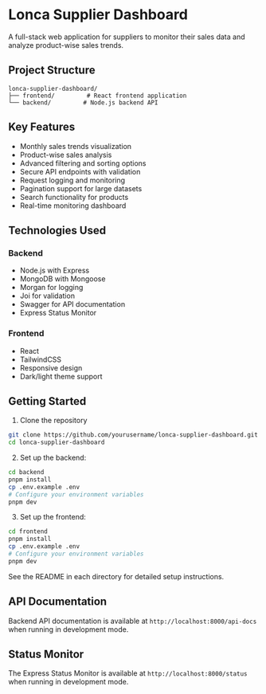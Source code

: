 # Lonca Supplier Dashboard

A full-stack web application for suppliers to monitor their sales data and analyze product-wise sales trends.

## Project Structure

```
lonca-supplier-dashboard/
├── frontend/         # React frontend application
└── backend/         # Node.js backend API
```

## Key Features

- Monthly sales trends visualization
- Product-wise sales analysis
- Advanced filtering and sorting options
- Secure API endpoints with validation
- Request logging and monitoring
- Pagination support for large datasets
- Search functionality for products
- Real-time monitoring dashboard

## Technologies Used

### Backend
- Node.js with Express
- MongoDB with Mongoose
- Morgan for logging
- Joi for validation
- Swagger for API documentation
- Express Status Monitor

### Frontend
- React 
- TailwindCSS
- Responsive design
- Dark/light theme support

## Getting Started

1. Clone the repository
```bash
git clone https://github.com/yourusername/lonca-supplier-dashboard.git
cd lonca-supplier-dashboard
```

2. Set up the backend:
```bash
cd backend
pnpm install
cp .env.example .env
# Configure your environment variables
pnpm dev
```

3. Set up the frontend:
```bash
cd frontend
pnpm install
cp .env.example .env
# Configure your environment variables
pnpm dev
```

See the README in each directory for detailed setup instructions.

## API Documentation

Backend API documentation is available at `http://localhost:8000/api-docs` when running in development mode.

## Status Monitor

The Express Status Monitor is available at `http://localhost:8000/status` when running in development mode.